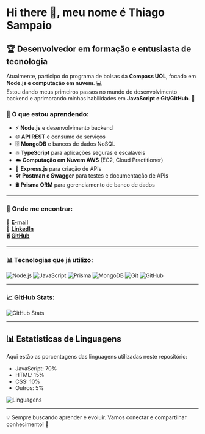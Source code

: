 # Hi there 👋, meu nome é Thiago Sampaio

## 🏆 Desenvolvedor em formação e entusiasta de tecnologia

Atualmente, participo do programa de bolsas da **Compass UOL**, focado em **Node.js e computação em nuvem**. 💻  
Estou dando meus primeiros passos no mundo do desenvolvimento backend e aprimorando minhas habilidades em **JavaScript e Git/GitHub**. 🚀  

### 📖 O que estou aprendendo:
- ⚡ **Node.js** e desenvolvimento backend  
- 🌐 **API REST** e consumo de serviços  
- 🗄️ **MongoDB** e bancos de dados NoSQL  
- 🔥 **TypeScript** para aplicações seguras e escaláveis  
- ☁️ **Computação em Nuvem AWS** (EC2, Cloud Practitioner)  
- 🚀 **Express.js** para criação de APIs  
- 🛠️ **Postman e Swagger** para testes e documentação de APIs  
- 🛢️ **Prisma ORM** para gerenciamento de banco de dados  

---

### 📌 Onde me encontrar:
📩 **[E-mail](mailto:thiagodev.sampaiog@gmail.com)**  
💼 **[LinkedIn](https://www.linkedin.com/in/thiago-sampaiog/)**  
🖥️ **[GitHub](https://github.com/thiagosampaiog/)**  

---

### 📊 Tecnologias que já utilizo:
![Node.js](https://img.shields.io/badge/Node.js-43853D?style=for-the-badge&logo=node.js&logoColor=white)  ![JavaScript](https://img.shields.io/badge/JavaScript-F7DF1E?style=for-the-badge&logo=javascript&logoColor=black)  ![Prisma](https://img.shields.io/badge/Prisma-2D3748?style=for-the-badge&logo=prisma&logoColor=white)  ![MongoDB](https://img.shields.io/badge/MongoDB-47A248?style=for-the-badge&logo=mongodb&logoColor=white)  ![Git](https://img.shields.io/badge/Git-F05032?style=for-the-badge&logo=git&logoColor=white)  ![GitHub](https://img.shields.io/badge/GitHub-181717?style=for-the-badge&logo=github&logoColor=white)  

---

### 📈 GitHub Stats:

![GitHub Stats](https://github-readme-stats.vercel.app/api?username=thiagosampaiog&show_icons=true&theme=radical)  

---

## 📊 Estatísticas de Linguagens

Aqui estão as porcentagens das linguagens utilizadas neste repositório:

- JavaScript: 70%
- HTML: 15%
- CSS: 10%
- Outros: 5%

![Linguagens](https://github-readme-stats.vercel.app/api/top-langs/?username=thiagosampaiog&layout=compact&theme=radical)

---

💡 Sempre buscando aprender e evoluir. Vamos conectar e compartilhar conhecimento! 🚀
